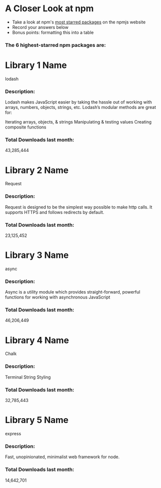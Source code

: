 # A Closer Look at npm
- Take a look at npm's [most starred packages](https://www.npmjs.com/browse/star) on the npmjs website
- Record your answers below
- Bonus points: formatting this into a table

### The 6 highest-starred npm packages are:

# Library 1 Name
lodash
### Description:
Lodash makes JavaScript easier by taking the hassle out of working with arrays, numbers, objects, strings, etc.
Lodash’s modular methods are great for:

Iterating arrays, objects, & strings
Manipulating & testing values
Creating composite functions

### Total Downloads last month:
43,285,444 

# Library 2 Name
Request
### Description:
Request is designed to be the simplest way possible to make http calls. It supports HTTPS and follows redirects by default.


### Total Downloads last month:
23,125,452

# Library 3 Name
async

### Description:
Async is a utility module which provides straight-forward, powerful functions for working with asynchronous JavaScript
### Total Downloads last month:
46,206,449

# Library 4 Name
Chalk
### Description:
Terminal String Styling
### Total Downloads last month:
32,785,443
# Library 5 Name
express
### Description:
Fast, unopinionated, minimalist web framework for node.

### Total Downloads last month:
14,642,701
